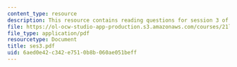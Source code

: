 ```yaml
---
content_type: resource
description: This resource contains reading questions for session 3 of the course.
file: https://ol-ocw-studio-app-production.s3.amazonaws.com/courses/21l-423j-introduction-to-anglo-american-folk-music-fall-2005/6aed0e42c342e7510b8b060ae051beff_ses3.pdf
file_type: application/pdf
resourcetype: Document
title: ses3.pdf
uid: 6aed0e42-c342-e751-0b8b-060ae051beff
---
```

